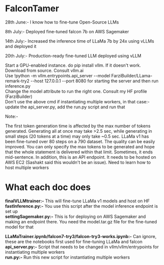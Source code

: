 # FalconTamer
28th June:- I know how to fine-tune Open-Source LLMs

8th July:- Deployed fine-tuned falcon 7b on AWS Sagemaker

14th July:- Increased the inference time of LLaMa 7b by 24x using vLLMs and deployed it

20th July:- Production-ready fine-tuned LLM deployed using vLLM



Start a GPU-enabled instance. do pip install vllm. If it doesn't work. Download from source. Consult vllm.ai  
Use !python -m vllm.entrypoints.api_server --model FarziBuilder/LLama-remark-try2 --host 127.0.0.1 --port 8080 for starting the server and then run inference.py    
Change the model attribute to run the right one. Consult my HF profile (FarziBuilder)  
Don't use the above cmd if instantiating multiple workers, in that case:- update the api_server.py, add the run.py script and run that

Note:-

The first token generation time is affected by the max number of tokens generated. Generating all at once may take >2.5 sec, while generating in small steps (20 tokens at a time) may only take ~0.5 sec.
LLaMa v1 has been fine-tuned over 80 steps on a 790 dataset. The quality can be easily improved.
You can only specify the max tokens to be generated and hope that the whole statement is delivered within that limit. Sometimes, it ends mid-sentence.
In addition, this is an API endpoint. It needs to be hosted on AWS EC2 (Sashakt said this wouldn't be an issue). 
Need to learn how to host multiple workers  

# What each doc does
**finalVLLMtrainer:-** This will fine-tune LLaMa v1 models and host on HF  
**fastInference.py:-** You use this script after the model inference endpoint is set up  
**settingSagemaker.py:-** This is for deploying on AWS Sagemaker and making an endpoint there. You need the model.tar.gz file for the fine-tuned model for that

**LLaMaTrainer.ipynb/falcon7-try3/falcon-try3-works.ipynb:-** Can ignore, these are the notebooks first used for fine-tuning LLaMa and falcon  
**api_server.py:-** Script that needs to be changed in vllm/vllm/entrypoints for instantiating multiple workers  
**run.py:-** Run this new script for instantiating multiple workers
